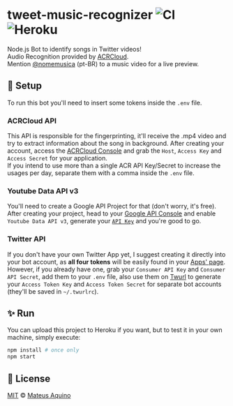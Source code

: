 # tweet-music-recognizer ![CI](https://github.com/MateusAquino/tweet-music-recognizer/workflows/CI/badge.svg) ![Heroku](https://heroku-badge.herokuapp.com/?app=tweet-music-recognizer)
Node.js Bot to identify songs in Twitter videos!  
Audio Recognition provided by [ACRCloud](https://www.acrcloud.com/).  
Mention [@nomemusica](https://twitter.com/nomemusica) (pt-BR) to a music video for a live preview.

## 🚀 Setup
To run this bot you'll need to insert some tokens inside the `.env` file.

### ACRCloud API
This API is responsible for the fingerprinting, it'll receive the .mp4 video and try to extract information about the song in background.
After creating your account, access the [ACRCloud Console](https://us-console.acrcloud.com/service/avr) and grab the `Host`, `Access Key` and `Access Secret` for your application.  
If you intend to use more than a single ACR API Key/Secret to increase the usages per day, separate them with a comma inside the `.env` file.

### Youtube Data API v3
You'll need to create a Google API Project for that (don't worry, it's free). After creating your project, head to your [Google API Console](https://console.developers.google.com) and enable `Youtube Data API v3`, generate your [`API Key`](https://console.developers.google.com/apis/credentials) and you're good to go.

### Twitter API
If you don't have your own Twitter App yet, I suggest creating it directly into your bot account, as **all four tokens** will be easily found in your [Apps' page](https://developer.twitter.com/en/apps/). However, if you already have one, grab your `Consumer API Key` and `Consumer API Secret`, add them to your `.env` file, also use them on [Twurl](https://developer.twitter.com/en/docs/tutorials/using-twurl) to generate your `Access Token Key` and `Access Token Secret` for separate bot accounts (they'll be saved in `~/.twurlrc`).

## ✨ Run
You can upload this project to Heroku if you want, but to test it in your own machine, simply execute:

```bash
npm install # once only
npm start
```

## 📜 License

[MIT](./LICENSE) &copy; [Mateus Aquino](https://www.linkedin.com/in/mateusaquino/)
